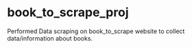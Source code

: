 # book_to_scrape_proj
Performed Data scraping on book_to_scrape website to collect data/information about books.
